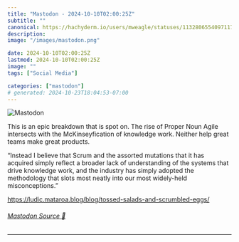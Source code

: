 ```yaml
---
title: "Mastodon - 2024-10-10T02:00:25Z"
subtitle: ""
canonical: https://hachyderm.io/users/mweagle/statuses/113280655409711713
description:
image: "/images/mastodon.png"

date: 2024-10-10T02:00:25Z
lastmod: 2024-10-10T02:00:25Z
image: ""
tags: ["Social Media"]

categories: ["mastodon"]
# generated: 2024-10-23T18:04:53-07:00
---
```

![Mastodon](/images/mastodon.png)

<p>This is an epic breakdown that is spot on. The rise of Proper Noun Agile intersects with the McKinseyfication of knowledge work. Neither help great teams make great products. </p><p>“Instead I believe that Scrum and the assorted mutations that it has acquired simply reflect a broader lack of understanding of the systems that drive knowledge work, and the industry has simply adopted the methodology that slots most neatly into our most widely-held misconceptions.”</p><p><a href="https://ludic.mataroa.blog/blog/tossed-salads-and-scrumbled-eggs/" target="_blank" rel="nofollow noopener noreferrer" translate="no"><span class="invisible">https://</span><span class="ellipsis">ludic.mataroa.blog/blog/tossed</span><span class="invisible">-salads-and-scrumbled-eggs/</span></a></p>


###### [Mastodon Source 🐘](https://hachyderm.io/@mweagle/113280655409711713)

___
